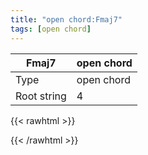 ```yaml
---
title: "open chord:Fmaj7"
tags: [open chord]
---
```


|Fmaj7|open chord|
|---|---|
|Type|open chord|
|Root string|4|
{{< rawhtml >}}
<div class="container"></div>
<script>
const selector = '#container';
const chord = new ChordBox(selector);
chord.draw((new String("XX3210")));
</script>
{{< /rawhtml >}}
